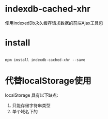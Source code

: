 # indexdb-cached-xhr
 
 使用indexedDb永久缓存请求数据的前端Ajax工具包
 
# install
 
``` javascript

npm install indexdb-cached-xhr --save

```

# 代替localStorage使用

localStorage 具有以下缺点:
1. 只能存储字符串类型
2. 单个域名下的

